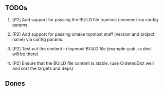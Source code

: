 ## TODOs


1. [P2] Add support for passing the BUILD file topmost comment via config params.

2. [P2] Add support for passing cmake topmost stuff (version and project name) via config params.

4. [P2] Test out the content in topmost BUILD file (example `gcab.so` decl will be there)

5. [P2] Ensure that the BUILD file content is stable. (use OrderedDict well and sort the targets and deps)

## Dones
